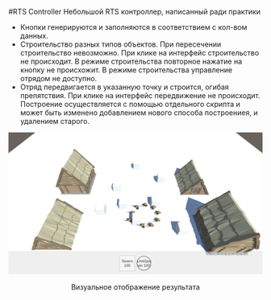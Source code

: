 #RTS Controller
Небольшой RTS контроллер, написанный ради практики
- Кнопки генерируются и заполняются в соответствием с кол-вом данных.
- Строительство разных типов объектов. При пересечении строительство невозможно. При клике на интерфейс строительство не происходит. В режиме строительства повторное нажатие на кнопку не происхожит. В режиме строительства управление отрядом не доступно.
- Отряд передвигается в указанную точку и строится, огибая препятствия. При клике на интерфейс передвижение не происходит. Построение осуществляется с помощью отдельного скрипта и может быть изменено добавлением нового способа построениея, и удалением старого.
<div align="center">
    <img src="rts.png" >
    <p>Визуальное отображение результата</p>
</div>
